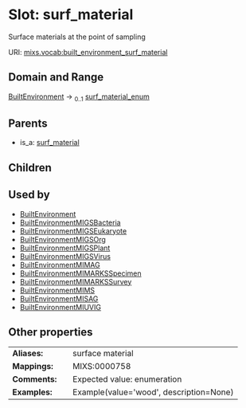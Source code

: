 
# Slot: surf_material


Surface materials at the point of sampling

URI: [mixs.vocab:built_environment_surf_material](https://w3id.org/mixs/vocab/built_environment_surf_material)


## Domain and Range

[BuiltEnvironment](BuiltEnvironment.md) &#8594;  <sub>0..1</sub> [surf_material_enum](surf_material_enum.md)

## Parents

 *  is_a: [surf_material](surf_material.md)

## Children


## Used by

 * [BuiltEnvironment](BuiltEnvironment.md)
 * [BuiltEnvironmentMIGSBacteria](BuiltEnvironmentMIGSBacteria.md)
 * [BuiltEnvironmentMIGSEukaryote](BuiltEnvironmentMIGSEukaryote.md)
 * [BuiltEnvironmentMIGSOrg](BuiltEnvironmentMIGSOrg.md)
 * [BuiltEnvironmentMIGSPlant](BuiltEnvironmentMIGSPlant.md)
 * [BuiltEnvironmentMIGSVirus](BuiltEnvironmentMIGSVirus.md)
 * [BuiltEnvironmentMIMAG](BuiltEnvironmentMIMAG.md)
 * [BuiltEnvironmentMIMARKSSpecimen](BuiltEnvironmentMIMARKSSpecimen.md)
 * [BuiltEnvironmentMIMARKSSurvey](BuiltEnvironmentMIMARKSSurvey.md)
 * [BuiltEnvironmentMIMS](BuiltEnvironmentMIMS.md)
 * [BuiltEnvironmentMISAG](BuiltEnvironmentMISAG.md)
 * [BuiltEnvironmentMIUVIG](BuiltEnvironmentMIUVIG.md)

## Other properties

|  |  |  |
| --- | --- | --- |
| **Aliases:** | | surface material |
| **Mappings:** | | MIXS:0000758 |
| **Comments:** | | Expected value: enumeration |
| **Examples:** | | Example(value='wood', description=None) |

